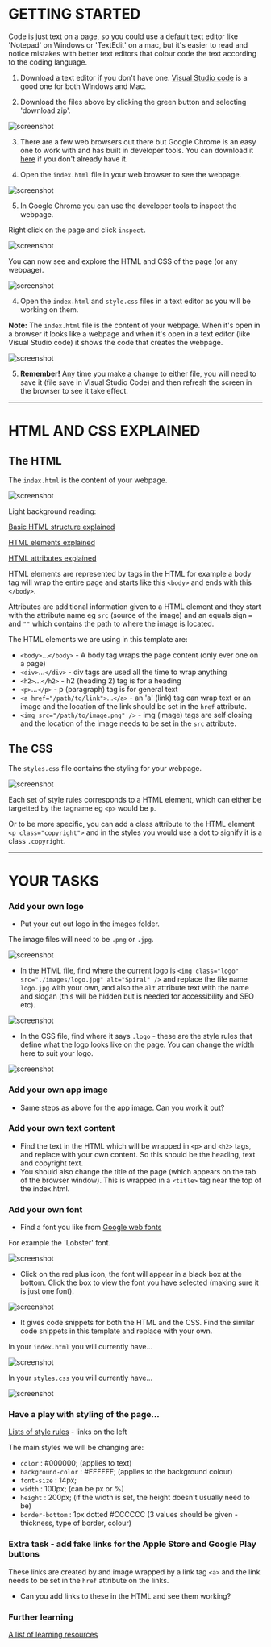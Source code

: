 # GETTING STARTED

Code is just text on a page, so you could use a default text editor like 'Notepad' on Windows or 'TextEdit' on a mac, but it's easier to read and notice mistakes with better text editors that colour code the text according to the coding language.

1. Download a text editor if you don't have one. [Visual Studio code](https://code.visualstudio.com/) is a good one for both Windows and Mac.

2. Download the files above by clicking the green button and selecting 'download zip'.

![screenshot](./images/screenshots/screenshot-download-files.png)

3. There are a few web browsers out there but Google Chrome is an easy one to work with and has built in developer tools. You can download it [here](https://www.google.co.uk/chrome/) if you don't already have it.

4. Open the `index.html` file in your web browser to see the webpage.

![screenshot](./images/screenshots/screenshot-open-in-browser.png)

5. In Google Chrome you can use the developer tools to inspect the webpage.

Right click on the page and click `inspect`.

![screenshot](./images/screenshots/screenshot-get-web-inspector.png)

You can now see and explore the HTML and CSS of the page (or any webpage).

![screenshot](./images/screenshots/screenshot-inspecting-webpage.png)

4. Open the `index.html` and `style.css` files in a text editor as you will be working on them.

**Note:** The `index.html` file is the content of your webpage. When it's open in a browser it looks like a webpage and when it's open in a text editor (like Visual Studio code) it shows the code that creates the webpage.

![screenshot](./images/screenshots/screenshot-open-code-view.png)

5. **Remember!** Any time you make a change to either file, you will need to save it (file save in Visual Studio Code) and then refresh the screen in the browser to see it take effect.

---

# HTML AND CSS EXPLAINED

## The HTML

The `index.html` is the content of your webpage.

![screenshot](./images/screenshots/screenshot-html.png)

Light background reading:

[Basic HTML structure explained](https://www.w3schools.com/html/html_basic.asp)

[HTML elements explained](https://www.w3schools.com/html/html_elements.asp)

[HTML attributes explained](https://www.w3schools.com/html/html_attributes.asp)

HTML elements are represented by tags in the HTML for example a body tag will wrap the entire page and starts like this `<body>` and ends with this `</body>`.

Attributes are additional information given to a HTML element and they start with the attribute name eg `src` (source of the image) and an equals sign `=` and `""` which contains the path to where the image is located.

The HTML elements we are using in this template are:

* `<body>`...`</body>` - A body tag wraps the page content (only ever one on a page) 
* `<div>`...`</div>` - div tags are used all the time to wrap anything
* `<h2>`...`</h2>` - h2 (heading 2) tag is for a heading
* `<p>`...`</p>` - p (paragraph) tag is for general text
* `<a href="/path/to/link">`...`</a>` - an 'a' (link) tag can wrap text or an image and the location of the link should be set in the `href` attribute.
* `<img src="/path/to/image.png" />` - img (image) tags are self closing and the location of the image needs to be set in the `src` attribute.

## The CSS

The `styles.css` file contains the styling for your webpage.

![screenshot](./images/screenshots/screenshot-styles.png)

Each set of style rules corresponds to a HTML element, which can either be targetted by the tagname eg `<p>` would be `p`.

Or to be more specific, you can add a class attribute to the HTML element `<p class="copyright">` and in the styles you would use a dot to signify it is a class `.copyright`.

---

# YOUR TASKS

### Add your own logo

* Put your cut out logo in the images folder.

The image files will need to be `.png` or `.jpg`.

![screenshot](./images/screenshots/screenshot-add-logo-image.png)

* In the HTML file, find where the current logo is `<img class="logo" src="./images/logo.jpg" alt="Spiral" />` and replace the file name `logo.jpg` with your own, and also the `alt` attribute text with the name and slogan (this will be hidden but is needed for accessibility and SEO etc).

![screenshot](./images/screenshots/screenshot-logo-html.png)

* In the CSS file, find where it says `.logo` - these are the style rules that define what the logo looks like on the page. You can change the width here to suit your logo.

![screenshot](./images/screenshots/screenshot-logo-styles.png)

### Add your own app image

* Same steps as above for the app image. Can you work it out?

### Add your own text content

* Find the text in the HTML which will be wrapped in `<p>` and `<h2>` tags, and replace with your own content. So this should be the heading, text and copyright text.
* You should also change the title of the page (which appears on the tab of the browser window). This is wrapped in a `<title>` tag near the top of the index.html.

### Add your own font

* Find a font you like from [Google web fonts](https://fonts.google.com/)

For example the 'Lobster' font.

![screenshot](./images/screenshots/screenshot-font-family.png)

* Click on the red plus icon, the font will appear in a black box at the bottom. Click the box to view the font you have selected (making sure it is just one font).

![screenshot](./images/screenshots/screenshot-font-family-selected.png)

* It gives code snippets for both the HTML and the CSS. Find the similar code snippets in this template and replace with your own.

In your `index.html` you will currently have...

![screenshot](./images/screenshots/screenshot-html-link-to-font.png)

In your `styles.css` you will currently have...

![screenshot](./images/screenshots/screenshot-font-in-css.png)

### Have a play with styling of the page...

[Lists of style rules](https://www.w3schools.com/css/default.asp) - links on the left

The main styles we will be changing are:

* `color` : #000000; (applies to text)
* `background-color` : #FFFFFF; (applies to the background colour)
* `font-size` : 14px;
* `width` : 100px; (can be px or %)
* `height` : 200px; (if the width is set, the height doesn't usually need to be)
* `border-bottom` : 1px dotted #CCCCCC (3 values should be given - thickness, type of border, colour)

### Extra task - add fake links for the Apple Store and Google Play buttons

These links are created by and image wrapped by a link tag `<a>` and the link needs to be set in the `href` attribute on the links.

* Can you add links to these in the HTML and see them working?

### Further learning

[A list of learning resources](https://github.com/Nezteb/Teaching_WebDev)